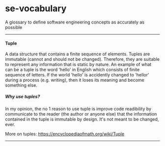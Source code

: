 # se-vocabulary
A glossary to define software engineering concepts as accurately as possible

-------

#### Tuple

A data structure that contains a finite sequence of elements. Tuples are immutable (cannot and should not be changed). Therefore, they are suitable to represent any information that is static by nature. An example of what can be a tuple is the word 'hello' in English which consists of finite sequence of letters. If the world 'hello' is accidently changed to 'hellor' during a process (e.g. writing), then it loses its meaning and become something else.

##### Why use tuples?
In my opinion, the no 1 reason to use tuple is improve code readibility by communicate to the reader (the author or anyone else) that the information contained in the tuple is immutable by design. It's not meant to be changed, ever.

More on tuples: https://encyclopediaofmath.org/wiki/Tuple

-------

